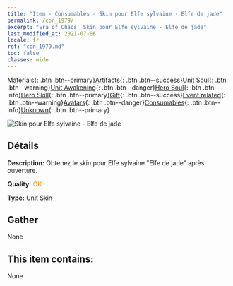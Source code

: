 ```yaml
---
title: "Item - Consumables - Skin pour Elfe sylvaine - Elfe de jade"
permalink: /con_1979/
excerpt: "Era of Chaos  Skin pour Elfe sylvaine - Elfe de jade"
last_modified_at: 2021-07-06
locale: fr
ref: "con_1979.md"
toc: false
classes: wide
---
```

 [Materials](/ItemsFR/){: .btn .btn--primary}[Artifacts](/ItemsFR/Artifacts/){: .btn .btn--success}[Unit Soul](/ItemsFR/UnitSoul/){: .btn .btn--warning}[Unit Awakening](/ItemsFR/UnitAwakening/){: .btn .btn--danger}[Hero Soul](/ItemsFR/HeroSoul/){: .btn .btn--info}[Hero Skill](/ItemsFR/HeroSkill/){: .btn .btn--primary}[Gift](/ItemsFR/Gift/){: .btn .btn--success}[Event related](/ItemsFR/Events/){: .btn .btn--warning}[Avatars](/ItemsFR/Avatars/){: .btn .btn--danger}[Consumables](/ItemsFR/Consumables/){: .btn .btn--info}[Unknown](/ItemsFR/Unknown/){: .btn .btn--primary}

 ![Skin pour Elfe sylvaine - Elfe de jade](/images/u/ti_mujinglingpifu2.jpg)

## Détails
 **Description:** Obtenez le skin pour Elfe sylvaine \"Elfe de jade\" après ouverture.

 **Quality:** <span style="color: #FF8C00">OK</span>

 **Type:** Unit Skin

## Gather

  None

## This item contains:

  None

